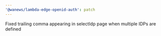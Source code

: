 ```yaml
---
'@wanews/lambda-edge-openid-auth': patch
---
```


Fixed trailing comma appearing in selectIdp page when multiple IDPs are defined
